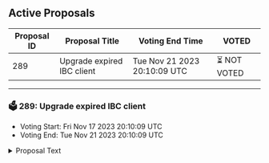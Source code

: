 ## Active Proposals

| Proposal ID | Proposal Title | Voting End Time | VOTED |
|-------------|----------------|-----------------|-------|
| 289 | Upgrade expired IBC client | Tue Nov 21 2023 20:10:09 UTC | ⏳ NOT VOTED |

---

### 🗳 289: Upgrade expired IBC client
- Voting Start: Fri Nov 17 2023 20:10:09 UTC
- Voting End: Tue Nov 21 2023 20:10:09 UTC

<details>
<summary>Proposal Text</summary>
 
This proposal, if it passes, will update expired IBC client towards Nois. This will re-enable IBC transactions between these two chains once clients on both sides have been updated via governance. Expired IBC client 07-tendermint-201 will be refreshed with active client 07-tendermint-231
</details>
